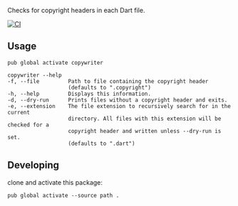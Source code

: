 Checks for copyright headers in each Dart file.

[![CI](https://github.com/johnpryan/copywriter/workflows/Dart%20CI/badge.svg)](https://github.com/johnpryan/copywriter/actions?query=branch%3Amaster)

## Usage

```
pub global activate copywriter
```


```
copywriter --help
-f, --file         Path to file containing the copyright header
                   (defaults to ".copyright")
-h, --help         Displays this information.
-d, --dry-run      Prints files without a copyright header and exits.
-e, --extension    The file extension to recursively search for in the current 
                   directory. All files with this extension will be checked for a
                   copyright header and written unless --dry-run is set.
                   (defaults to ".dart")
```

## Developing

clone and activate this package:

```
pub global activate --source path .
```
